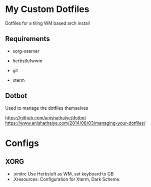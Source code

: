 # My Custom Dotfiles

Dotfiles for a tiling WM based arch install

## Requirements

 - xorg-xserver
 - herbstlufwwm
 
 - git
 - xterm
 
## Dotbot

Used to manage the dotfiles themselves

https://github.com/anishathalye/dotbot
https://www.anishathalye.com/2014/08/03/managing-your-dotfiles/



# Configs

## XORG

 - .xinitrc   Use Herbsluft as WM,  set keyboard to GB
 - .Xresources:  Configuration for Xterm, Dark Scheme.
